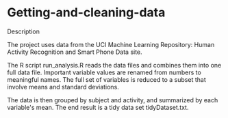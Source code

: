 # Getting-and-cleaning-data

 Description

The project uses data from the UCI Machine Learning Repository: Human Activity Recognition and Smart Phone Data site.

The R script run_analysis.R reads the data files and combines them into one full data file. Important variable values are renamed from numbers to meaningful names. The full set of variables is reduced to a subset that involve means and standard deviations. 

The data is then grouped by subject and activity, and summarized by each variable's mean. The end result is a tidy data set tidyDataset.txt.

